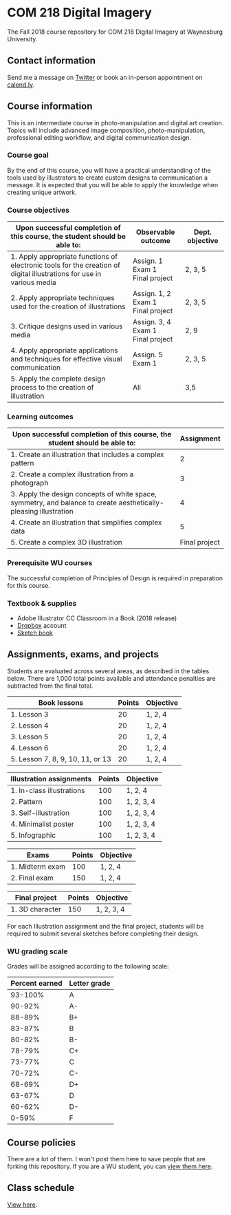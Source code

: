 # COM 218 Digital Imagery
The Fall 2018 course repository for COM 218 Digital Imagery at Waynesburg University.

## Contact information

Send me a message on [Twitter](https://twitter.com/shermandy) or book an in-person appointment on [calend.ly](https://calendly.com/drsherman).

## Course information

This is an intermediate course in photo-manipulation and digital art creation. Topics will include advanced image composition, photo-manipulation, professional editing workflow, and digital communication design.

### Course goal

By the end of this course, you will have a practical understanding of the tools used by illustrators to create custom designs to communication a message. It is expected that you will be able to apply the knowledge when creating unique artwork.

### Course objectives

| Upon successful completion of this course, the student should be able to: | Observable outcome | Dept. objective |
| --- | --- | --- |
| 1. Apply appropriate functions of electronic tools for the creation of digital illustrations for use in various media | Assign. 1<br/>Exam 1<br/>Final project | 2, 3, 5 |
| 2. Apply appropriate techniques used for the creation of illustrations | Assign. 1, 2<br/>Exam 1<br/>Final project | 2, 3, 5 |
| 3. Critique designs used in various media | Assign. 3, 4<br/>Exam 1<br/>Final project | 2, 9 |
| 4. Apply appropriate applications and techniques for effective visual communication | Assign. 5<br/>Exam 1 | 2, 3, 5 |
| 5. Apply the complete design process to the creation of illustration | All | 3,5 |

### Learning outcomes

| Upon successful completion of this course, the student should be able to: | Assignment |
| --- | --- |
| 1. Create an illustration that includes a complex pattern | 2 |
| 2. Create a complex illustration from a photograph | 3 |
| 3. Apply the design concepts of white space, symmetry, and balance to create aesthetically-pleasing illustration | 4 |
| 4. Create an illustration that simplifies complex data | 5 |
| 5. Create a complex 3D illustration | Final project |

### Prerequisite WU courses

The successful completion of Principles of Design is required in preparation for this course.

### Textbook &amp; supplies

* Adobe Illustrator CC Classroom in a Book (2018 release)
* [Dropbox](https://dropbox.com) account
* [Sketch book](https://www.amazon.com/s/ref=sr_nr_n_1?fst=as%3Aoff&rh=n%3A8090734011%2Ck%3Asketchbook&sort=review-rank&keywords=sketchbook&ie=UTF8&qid=1535025377&rnid=2941120011)

## Assignments, exams, and projects

Students are evaluated across several areas, as described in the tables below. There are 1,000 total points available and attendance penalties are subtracted from the final total.

| Book lessons | Points | Objective |
| --- | --- | --- |
| 1. Lesson 3 | 20 | 1, 2, 4 |
| 2. Lesson 4 | 20 | 1, 2, 4 |
| 3. Lesson 5 | 20 | 1, 2, 4 |
| 4. Lesson 6 | 20 | 1, 2, 4 |
| 5. Lesson 7, 8, 9, 10, 11, or 13 | 20 | 1, 2, 4 |

| Illustration assignments | Points | Objective |
| --- | --- | --- |
| 1. In-class illustrations | 100 | 1, 2, 4 |
| 2. Pattern | 100 | 1, 2, 3, 4 |
| 3. Self-illustration | 100 | 1, 2, 3, 4 |
| 4. Minimalist poster | 100 | 1, 2, 3, 4 |
| 5. Infographic | 100 | 1, 2, 3, 4 |

| Exams | Points | Objective |
| --- | --- | --- |
| 1. Midterm exam | 100 | 1, 2, 4 |
| 2. Final exam | 150 | 1, 2, 4 |

| Final project | Points | Objective |
| --- | --- | --- |
| 1. 3D character | 150 | 1, 2, 3, 4 |

For each Illustration assignment and the final project, students will be required to submit several sketches before completing their design.

### WU grading scale

Grades will be assigned according to the following scale:

| Percent earned | Letter grade |
| -------------- | ------------ |
| 93-100%        | A            | 
| 90-92%         | A-           |
| 88-89%         | B+           |
| 83-87%         | B            |
| 80-82%         | B-           |
| 78-79%         | C+           |
| 73-77%         | C            |
| 70-72%         | C-           |
| 68-69%         | D+           |
| 63-67%         | D            |
| 60-62%         | D-           |
| 0-59%          | F            |

## Course policies

There are a lot of them. I won't post them here to save people that are forking this repository. If you are a WU student, you can [view them here](course-policies.md).

## Class schedule

[View here](class-schedule.md).
